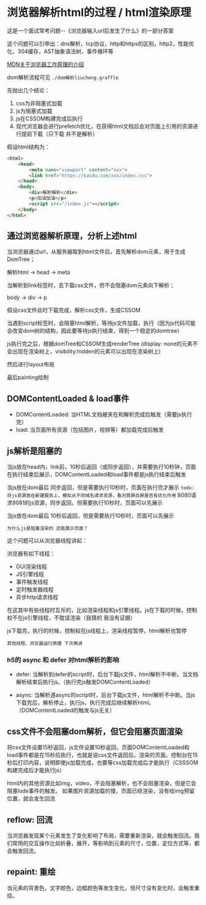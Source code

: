 <!--
 * @Author: ymq
 * @Date: 2021-12-21 16:29:23
 * @LastEditTime: 2021-12-31 13:41:28
 * @LastEditors: ymq
 * @Description: 
-->

# 浏览器解析html的过程 / html渲染原理

这是一个面试常考问题--《浏览器输入url后发生了什么》的一部分答案

这个问题可以引申出：dns解析，tcp协议，http和https的区别，http2，性能优化，304缓存，AST抽象语法树，事件循环等

[MDN关于浏览器工作原理的介绍](https://developer.mozilla.org/zh-CN/docs/Web/Performance/How_browsers_work)

dom解析流程可见 `./dom解析liucheng.graffle`

先抛出几个结论：

1. css为非阻塞式加载
2. js为阻塞式加载
3. js在CSSOM构建完成后执行
4. 现代浏览器会进行prefetch优化，在获得html文档后会对页面上引用的资源进行提前下载（只下载 并不是解析）

假设html结构为：

```html
<html>
    <head>
        <meta name="viewport" content="xxx">
        <link href="https://baidu.com/xxx/index.css">
    </head>
    <body>
        <div>解析解析</div>
        <p>加油加油</p>
        <script src="/index.js"></script>
    </body>
</html>
```

## 通过浏览器解析原理，分析上述html

当浏览器通过url，从服务器取到html文件后，首先解析dom元素，用于生成DomTree；

解析html -> head -> meta

当解析到link标签时，去下载css文件，但不会阻塞dom元素向下解析；

body -> div -> p

假设css文件此时下载完成，解析css文件，生成CSSOM

当遇到script标签时，会阻塞html解析，等待js文件加载，执行（因为js代码可能会改变dom树的结构，因此要等待js执行结束，得到一个稳定的domtree）

js执行完之后，根据domTree和CSSOM生成renderTree (display: none的元素不会出现在渲染树上，visibility:hidden的元素可以出现在渲染树上)

然后进行layout布局

最后painting绘制

## DOMContentLoaded & load事件

* DOMContentLoaded: 当HTML文档被夹在和解析完成后触发（需要js执行完）
* load: 当页面所有资源（包括图片，视频等）都加载完成后触发

## js解析是阻塞的

当js放在head内，link前，10秒后返回（或同步返回），并需要执行10秒钟，页面在执行结束后展示，DOMContentLoaded和load事件都是js执行结束后触发

当js放在dom最后 同步返回，但是需要执行10秒时，页面在执行完才展示
`todo: 将js资源放在新建服务上，模拟从不同域名请求资源，看对首屏白屏是否有优化作用`
8080请求8081的js资源，同步返回，但需要执行10秒时，页面可以先展示

当js放在dom最后 10秒后返回，但是需要执行10秒时，页面可以先展示

`为什么js是阻塞渲染的 还能展示页面？`

这个问题可以从浏览器线程讲起：

浏览器有如下线程：

* GUI渲染线程
* JS引擎线程
* 事件触发线程
* 定时触发器线程
* 异步http请求线程

在这其中有些线程时互斥的，比如渲染线程和js引擎线程。js在下载的时候，控制权不在js引擎线程，不耽误渲染（我猜的 我没有证据）

js下载完，执行的时候，控制权在js线程上，渲染线程暂停，html解析也暂停

`其他线程、浏览器运行原理 下次再讲`

### h5的 async 和 defer 对html解析的影响

* defer: 当解析到defer的script时，后台下载js文件，html解析不中断。当文档解析结束后执行js。（执行完js触发DOMContentLoaded）

* async: 当解析道async的script时，后台下载js文件，html解析不中断。当js下载完后，解析停止，执行js，执行完成后继续解析html。（DOMContentLoaded的触发与js无关）

## css文件不会阻塞dom解析，但它会阻塞页面渲染

将css文件设置15秒返回，js文件设置10秒返回，页面DOMContentLoaded和load事件都是在15秒后执行，也就是说css文件返回后，渲染的页面。控制台在15秒后打印内容，说明即使js加载完成，也要等css加载完成后才能执行（CSSSOM构建完成后才能执行js）

html内的其他资源比如img，video，不会阻塞解析，也不会阻塞渲染，但是它会阻塞lode事件的触发。
如果图片资源加载的慢，页面已经渲染，没有给img预留位置，就会发生回流

## reflow: 回流

当浏览器发现某个元素发生了变化影响了布局，需要重新渲染，就会触发回流。我们常用的交互操作比如折叠，展开，等影响到元素的尺寸，位置，定位方式等，都会触发回流。

## repaint: 重绘

当元素的背景色，文字颜色，边框颜色等发生变化，但尺寸没有变化时，会触发重绘。

